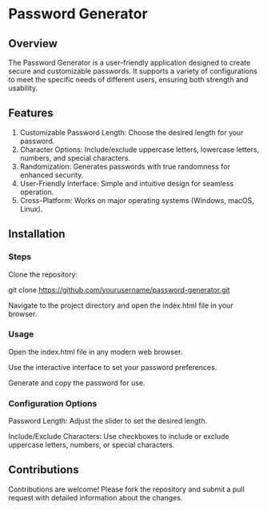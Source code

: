 # Password Generator

## Overview

The Password Generator is a user-friendly application designed to create secure and customizable passwords. It supports a variety of configurations to meet the specific needs of different users, ensuring both strength and usability.

## Features

1) Customizable Password Length: Choose the desired length for your password.
2) Character Options: Include/exclude uppercase letters, lowercase letters, numbers, and special characters.
3) Randomization: Generates passwords with true randomness for enhanced security.
4) User-Friendly Interface: Simple and intuitive design for seamless operation.
5) Cross-Platform: Works on major operating systems (Windows, macOS, Linux).

## Installation

### Steps

Clone the repository:

  git clone https://github.com/yourusername/password-generator.git
  
  Navigate to the project directory and open the index.html file in your browser.

### Usage

  Open the index.html file in any modern web browser.
  
  Use the interactive interface to set your password preferences.
  
  Generate and copy the password for use.

### Configuration Options

  Password Length: Adjust the slider to set the desired length.
  
  Include/Exclude Characters: Use checkboxes to include or exclude uppercase letters, numbers, or special characters.

## Contributions

Contributions are welcome! Please fork the repository and submit a pull request with detailed information about the changes.
